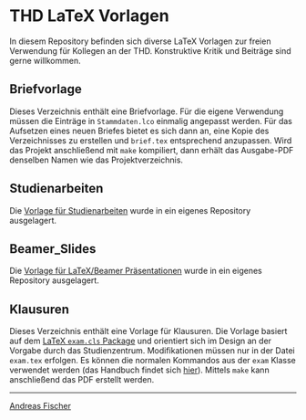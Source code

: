 # THD LaTeX Vorlagen

In diesem Repository befinden sich diverse LaTeX Vorlagen zur freien Verwendung
für Kollegen an der THD. Konstruktive Kritik und Beiträge sind gerne willkommen.

## Briefvorlage

Dieses Verzeichnis enthält eine Briefvorlage. Für die eigene Verwendung müssen die Einträge
in `Stammdaten.lco` einmalig angepasst werden. Für das Aufsetzen eines neuen Briefes bietet
es sich dann an, eine Kopie des Verzeichnisses zu erstellen und `brief.tex` entsprechend
anzupassen. Wird das Projekt anschließend mit `make` kompiliert, dann erhält das Ausgabe-PDF
denselben Namen wie das Projektverzeichnis.

## Studienarbeiten

Die [Vorlage für Studienarbeiten](https://mygit.th-deg.de/thd-latex/studienarbeiten) wurde in ein eigenes Repository ausgelagert.

## Beamer_Slides

Die [Vorlage für LaTeX/Beamer Präsentationen](https://mygit.th-deg.de/thd-latex/beamer-template) wurde in ein eigenes Repository ausgelagert.

## Klausuren

Dieses Verzeichnis enthält eine Vorlage für Klausuren. Die Vorlage basiert auf dem
[LaTeX `exam.cls` Package](https://ctan.org/pkg/exam?lang=de) und orientiert sich
im Design an der Vorgabe durch das Studienzentrum. Modifikationen müssen nur in der
Datei `exam.tex` erfolgen. Es können die normalen Kommandos aus der `exam` Klasse
verwendet werden (das Handbuch findet sich [hier](http://mirrors.ctan.org/macros/latex/contrib/exam/examdoc.pdf "Using the exam document class")).
Mittels `make` kann anschließend das PDF erstellt werden.

---
[Andreas Fischer](mailto:andreas.fischer@th-deg.de "Mail an Andreas Fischer")

